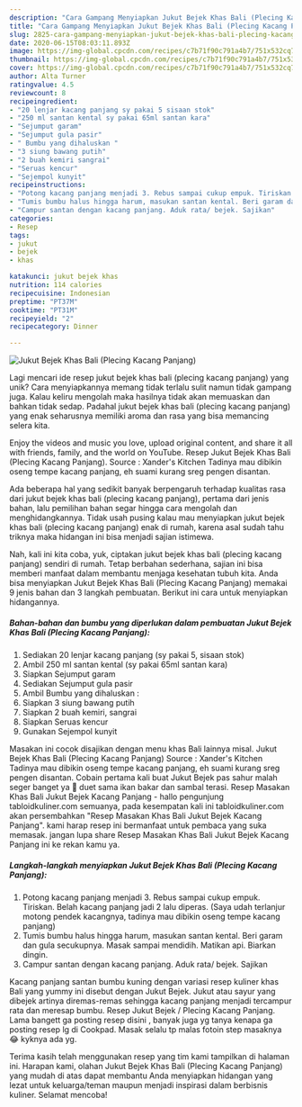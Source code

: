 ```yaml
---
description: "Cara Gampang Menyiapkan Jukut Bejek Khas Bali (Plecing Kacang Panjang), Bisa Manjain Lidah"
title: "Cara Gampang Menyiapkan Jukut Bejek Khas Bali (Plecing Kacang Panjang), Bisa Manjain Lidah"
slug: 2825-cara-gampang-menyiapkan-jukut-bejek-khas-bali-plecing-kacang-panjang-bisa-manjain-lidah
date: 2020-06-15T08:03:11.893Z
image: https://img-global.cpcdn.com/recipes/c7b71f90c791a4b7/751x532cq70/jukut-bejek-khas-bali-plecing-kacang-panjang-foto-resep-utama.jpg
thumbnail: https://img-global.cpcdn.com/recipes/c7b71f90c791a4b7/751x532cq70/jukut-bejek-khas-bali-plecing-kacang-panjang-foto-resep-utama.jpg
cover: https://img-global.cpcdn.com/recipes/c7b71f90c791a4b7/751x532cq70/jukut-bejek-khas-bali-plecing-kacang-panjang-foto-resep-utama.jpg
author: Alta Turner
ratingvalue: 4.5
reviewcount: 8
recipeingredient:
- "20 lenjar kacang panjang sy pakai 5 sisaan stok"
- "250 ml santan kental sy pakai 65ml santan kara"
- "Sejumput garam"
- "Sejumput gula pasir"
- " Bumbu yang dihaluskan "
- "3 siung bawang putih"
- "2 buah kemiri sangrai"
- "Seruas kencur"
- "Sejempol kunyit"
recipeinstructions:
- "Potong kacang panjang menjadi 3. Rebus sampai cukup empuk. Tiriskan. Belah kacang panjang jadi 2 lalu diperas. (Saya udah terlanjur motong pendek kacangnya, tadinya mau dibikin oseng tempe kacang panjang)"
- "Tumis bumbu halus hingga harum, masukan santan kental. Beri garam dan gula secukupnya. Masak sampai mendidih. Matikan api. Biarkan dingin."
- "Campur santan dengan kacang panjang. Aduk rata/ bejek. Sajikan"
categories:
- Resep
tags:
- jukut
- bejek
- khas

katakunci: jukut bejek khas 
nutrition: 114 calories
recipecuisine: Indonesian
preptime: "PT37M"
cooktime: "PT31M"
recipeyield: "2"
recipecategory: Dinner

---
```



![Jukut Bejek Khas Bali (Plecing Kacang Panjang)](https://img-global.cpcdn.com/recipes/c7b71f90c791a4b7/751x532cq70/jukut-bejek-khas-bali-plecing-kacang-panjang-foto-resep-utama.jpg)

Lagi mencari ide resep jukut bejek khas bali (plecing kacang panjang) yang unik? Cara menyiapkannya memang tidak terlalu sulit namun tidak gampang juga. Kalau keliru mengolah maka hasilnya tidak akan memuaskan dan bahkan tidak sedap. Padahal jukut bejek khas bali (plecing kacang panjang) yang enak seharusnya memiliki aroma dan rasa yang bisa memancing selera kita.

Enjoy the videos and music you love, upload original content, and share it all with friends, family, and the world on YouTube. Resep Jukut Bejek Khas Bali (Plecing Kacang Panjang). Source : Xander&#39;s Kitchen Tadinya mau dibikin oseng tempe kacang panjang, eh suami kurang sreg pengen disantan.

Ada beberapa hal yang sedikit banyak berpengaruh terhadap kualitas rasa dari jukut bejek khas bali (plecing kacang panjang), pertama dari jenis bahan, lalu pemilihan bahan segar hingga cara mengolah dan menghidangkannya. Tidak usah pusing kalau mau menyiapkan jukut bejek khas bali (plecing kacang panjang) enak di rumah, karena asal sudah tahu triknya maka hidangan ini bisa menjadi sajian istimewa.


Nah, kali ini kita coba, yuk, ciptakan jukut bejek khas bali (plecing kacang panjang) sendiri di rumah. Tetap berbahan sederhana, sajian ini bisa memberi manfaat dalam membantu menjaga kesehatan tubuh kita. Anda bisa menyiapkan Jukut Bejek Khas Bali (Plecing Kacang Panjang) memakai 9 jenis bahan dan 3 langkah pembuatan. Berikut ini cara untuk menyiapkan hidangannya.

<!--inarticleads1-->

##### Bahan-bahan dan bumbu yang diperlukan dalam pembuatan Jukut Bejek Khas Bali (Plecing Kacang Panjang):

1. Sediakan 20 lenjar kacang panjang (sy pakai 5, sisaan stok)
1. Ambil 250 ml santan kental (sy pakai 65ml santan kara)
1. Siapkan Sejumput garam
1. Sediakan Sejumput gula pasir
1. Ambil  Bumbu yang dihaluskan :
1. Siapkan 3 siung bawang putih
1. Siapkan 2 buah kemiri, sangrai
1. Siapkan Seruas kencur
1. Gunakan Sejempol kunyit


Masakan ini cocok disajikan dengan menu khas Bali lainnya misal. Jukut Bejek Khas Bali (Plecing Kacang Panjang) Source : Xander&#39;s Kitchen Tadinya mau dibikin oseng tempe kacang panjang, eh suami kurang sreg pengen disantan. Cobain pertama kali buat Jukut Bejek pas sahur malah seger banget ya 🤩 duet sama ikan bakar dan sambal terasi. Resep Masakan Khas Bali Jukut Bejek Kacang Panjang - hallo pengunjung tabloidkuliner.com semuanya, pada kesempatan kali ini tabloidkuliner.com akan persembahkan &#34;Resep Masakan Khas Bali Jukut Bejek Kacang Panjang&#34;. kami harap resep ini bermanfaat untuk pembaca yang suka memasak. jangan lupa share Resep Masakan Khas Bali Jukut Bejek Kacang Panjang ini ke rekan kamu ya. 

<!--inarticleads2-->

##### Langkah-langkah menyiapkan Jukut Bejek Khas Bali (Plecing Kacang Panjang):

1. Potong kacang panjang menjadi 3. Rebus sampai cukup empuk. Tiriskan. Belah kacang panjang jadi 2 lalu diperas. (Saya udah terlanjur motong pendek kacangnya, tadinya mau dibikin oseng tempe kacang panjang)
1. Tumis bumbu halus hingga harum, masukan santan kental. Beri garam dan gula secukupnya. Masak sampai mendidih. Matikan api. Biarkan dingin.
1. Campur santan dengan kacang panjang. Aduk rata/ bejek. Sajikan


Kacang panjang santan bumbu kuning dengan variasi resep kuliner khas Bali yang yummy ini disebut dengan Jukut Bejek. Jukut atau sayur yang dibejek artinya diremas-remas sehingga kacang panjang menjadi tercampur rata dan meresap bumbu. Resep Jukut Bejek / Plecing Kacang Panjang. Lama bangett ga posting resep disini , banyak juga yg tanya kenapa ga posting resep lg di Cookpad. Masak selalu tp malas fotoin step masaknya 😂 kyknya ada yg. 

Terima kasih telah menggunakan resep yang tim kami tampilkan di halaman ini. Harapan kami, olahan Jukut Bejek Khas Bali (Plecing Kacang Panjang) yang mudah di atas dapat membantu Anda menyiapkan hidangan yang lezat untuk keluarga/teman maupun menjadi inspirasi dalam berbisnis kuliner. Selamat mencoba!
